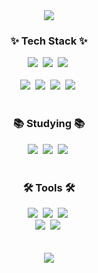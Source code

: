 <div align= "center">
    <img src="https://capsule-render.vercel.app/api?type=waving&color=030314&height=120&text=&animation=twinkling&fontColor=ede3e3&fontSize=70" />
</div>

    
    


<h3 align="center">✨ Tech Stack ✨</h3>
<div align="center">
  <img src="https://img.shields.io/badge/css3-1572B6.svg?style=for-the-badge&logo=css3&logoColor=white" />&nbsp
  <img src="https://img.shields.io/badge/javascript-F7DF1E.svg?style=for-the-badge&logo=javascript&logoColor=20232a" />&nbsp
  <img src="https://img.shields.io/badge/html5-E34F26.svg?style=for-the-badge&logo=html5&logoColor=white" />&nbsp
</div>

<br>

<div align="center">
  <img src="https://img.shields.io/badge/python-3670A0?style=for-the-badge&logo=python&logoColor=ffdd54" />&nbsp
  <img src="https://img.shields.io/badge/c++-00599C.svg?style=for-the-badge&logo=cplusplus&logoColor=white" />&nbsp
  <img src="https://img.shields.io/badge/mysql-4479A1.svg?style=for-the-badge&logo=mysql&logoColor=white" />&nbsp
  <img src="https://img.shields.io/badge/django-092E20.svg?style=for-the-badge&logo=django&logoColor=white"/>&nbsp

</div>

<br>

<h3 align="center">📚 Studying 📚</h3>
<div align="center">
  <img src="https://img.shields.io/badge/AWS-232F3E.svg?style=for-the-badge&logo=amazonwebservices&logoColor=white" />&nbsp
  <!--<img src="https://img.shields.io/badge/Docker-2496ED.svg?style=for-the-badge&logo=Docker&logoColor=white" />&nbsp-->
  <img src="https://img.shields.io/badge/Spring-6DB33F?style=for-the-badge&logo=Spring&logoColor=white" />&nbsp
  <img src="https://img.shields.io/badge/springboot-6DB33F?style=for-the-badge&logo=springboot&logoColor=white" />&nbsp

</div>

<br>

<h3 align="center">🛠 Tools 🛠</h3>
<div align="center">
  <img src="https://img.shields.io/badge/git-F05033.svg?style=for-the-badge&logo=git&logoColor=white" />&nbsp
  <img src="https://img.shields.io/badge/github-181717.svg?style=for-the-badge&logo=github&logoColor=white" />&nbsp
  <img src="https://img.shields.io/badge/Notion-F3F3F3.svg?style=for-the-badge&logo=notion&logoColor=black" />&nbsp
</div>

<div align="center">
  <img src="https://img.shields.io/badge/figma-F24E1E.svg?style=for-the-badge&logo=figma&logoColor=white" />&nbsp
    <img src="https://img.shields.io/badge/VSCode-2C2C32.svg?style=for-the-badge&logo=visual-studio-code&logoColor=22ABF3" />&nbsp
</div>

<br>
<br>

<div align="center">
    <img src="https://capsule-render.vercel.app/api?type=waving&color=030314&height=120&text=&animation=twinkling&section=footer&fontColor=ede3e3&fontSize=70" />
</div>


<h1></h1>&nbsp

<!--
<div align="center">
  <img src="https://github-readme-stats.vercel.app/api?username=bmh7190&show_icons=true&theme=holi" alt="minhyeok's GitHub stats" />&nbsp
  <img src="https://github-readme-stats.vercel.app/api/top-langs/?username=bmh7190&layout=compact&theme=holi" alt="Top Languages" />&nbsp
</div>
-->



